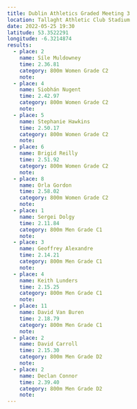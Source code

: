 ```yaml
---
title: Dublin Athletics Graded Meeting 3
location: Tallaght Athletic Club Stadium 
date: 2022-05-25 19:30
latitude: 53.3522291
longitude: -6.3214874
results:
  - place: 2
    name: Síle Muldowney
    time: 2.36.81
    category: 800m Women Grade C2
    note:
  - place: 4
    name: Siobhán Nugent
    time: 2.42.97
    category: 800m Women Grade C2
    note:
  - place: 5
    name: Stephanie Hawkins
    time: 2.50.17
    category: 800m Women Grade C2
    note:
  - place: 6
    name: Brigid Reilly
    time: 2.51.92
    category: 800m Women Grade C2
    note:
  - place: 8
    name: Orla Gordon
    time: 2.58.02 
    category: 800m Women Grade C2
    note:
  - place: 1
    name: Sergei Dolgy
    time: 2.11.84
    category: 800m Men Grade C1
    note:
  - place: 3
    name: Geoffrey Alexandre
    time: 2.14.21
    category: 800m Men Grade C1
    note:
  - place: 4
    name: Keith Lunders
    time: 2.15.25
    category: 800m Men Grade C1
    note:
  - place: 11
    name: David Van Buren
    time: 2.18.79
    category: 800m Men Grade C1
    note:
  - place: 2
    name: David Carroll
    time: 2.15.30
    category: 800m Men Grade D2
    note:
  - place: 2
    name: Declan Connor
    time: 2.39.40
    category: 800m Men Grade D2
    note:
---
```

